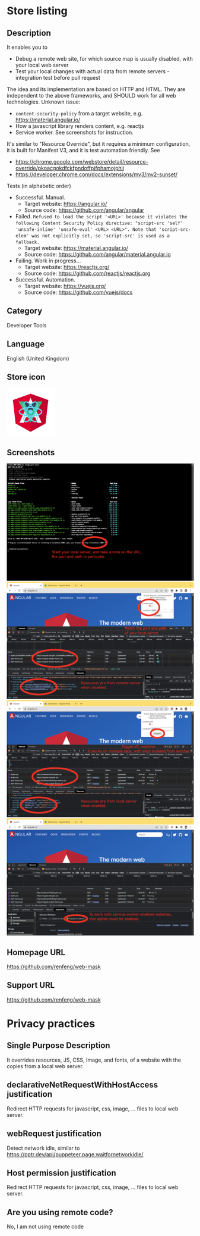 # Store listing

## Description

It enables you to

- Debug a remote web site, for which source map is usually disabled, with your local web server
- Test your local changes with actual data from remote servers - integration test before pull request

The idea and its implementation are based on HTTP and HTML. They are independent to the above frameworks, and SHOULD work for all web technologies. Unknown issue:
* `content-security-policy` from a target website, e.g. https://material.angular.io/
* How a javascript library renders content, e.g. reactjs
* Service worker. See screenshots for instruction.

It's similar to "Resource Override", but it requires a minimum configuration, it is built for Manifest V3, and it is test automation friendly. See
* https://chrome.google.com/webstore/detail/resource-override/pkoacgokdfckfpndoffpifphamojphii
* https://developer.chrome.com/docs/extensions/mv3/mv2-sunset/

Tests (in alphabetic order)
* Successful. Manual.
  * Target website: https://angular.io/
  * Source code: https://github.com/angular/angular
* Failed. `Refused to load the script '<URL>' because it violates the following Content Security Policy directive: "script-src 'self' 'unsafe-inline' 'unsafe-eval' <URL> <URL>". Note that 'script-src-elem' was not explicitly set, so 'script-src' is used as a fallback.`
  * Target website: https://material.angular.io/
  * Source code: https://github.com/angular/material.angular.io
* Failing. Work in progress...
  * Target website: https://reactjs.org/
  * Source code: https://github.com/reactjs/reactjs.org
* Successful. Automation.
  * Target website: https://vuejs.org/
  * Source code: https://github.com/vuejs/docs

## Category

Developer Tools

## Language

English (United Kingdom)

## Store icon

![Angular logo 128x128](../src/vanilla/icon128.png)

## Screenshots

![Angular live development server 1280x800](1-angular-live-development-server.png)
![An Angular website 1280x800](2-disabled.png)
![Resources overridden 1280x800](3-enabled.png)
![Working with service worker enabled websites 1280x800](4-redirect-bypassing-service-worker.png)

## Homepage URL

https://github.com/renfeng/web-mask

## Support URL

https://github.com/renfeng/web-mask

# Privacy practices

## Single Purpose Description

It overrides resources, JS, CSS, Image, and fonts, of a website with the copies from a local web server.

## declarativeNetRequestWithHostAccess justification

Redirect HTTP requests for javascript, css, image, ... files to local web server.

## webRequest justification

Detect network idle, similar to https://pptr.dev/api/puppeteer.page.waitfornetworkidle/

## Host permission justification

Redirect HTTP requests for javascript, css, image, ... files to local web server.

## Are you using remote code?

No, I am not using remote code
